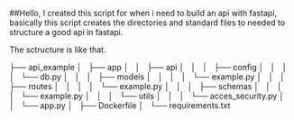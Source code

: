 
##Hello, I created this script for when i need to build an api with fastapi, basically this script creates the  directories and standard files to needed to structure a good api in fastapi.

The sctructure is like that.

├── api_example
│   ├── app
│   │   ├── api
│   │   │   ├── config
│   │   │   │   └── db.py
│   │   │   ├── models
│   │   │   │   └── example.py
│   │   │   ├── routes
│   │   │   │   └── example.py
│   │   │   ├── schemas
│   │   │   │   └── example.py
│   │   │   └── utils
│   │   │       └── acces_security.py
│   │   └── app.py
│   ├── Dockerfile
│   └── requirements.txt


